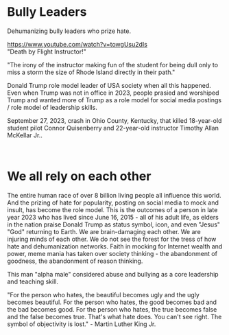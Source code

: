 # Bully Leaders

Dehumanizing bully leaders who prize hate.

https://www.youtube.com/watch?v=towgUsu2dIs     
"Death by Flight Instructor!"

"The irony of the instructor making fun of the student for being dull only to miss a storm the size of Rhode Island directly in their path."

Donald Trump role model leader of USA society when all this happened. Even when Trump was not in office in 2023, people prasied and worshiped Trump and wanted more of Trump as a role model for social media postings / role model of leadership skills.

September 27, 2023, crash in Ohio County, Kentucky, that killed 18-year-old student pilot Connor Quisenberry and 22-year-old instructor Timothy Allan McKellar Jr..

&nbsp;

# We all rely on each other

The entire human race of over 8 billion living people all influence this world. And the prizing of hate for popularity, posting on social media to mock and insult, has become the role model. This is the outcomes of a person in late year 2023 who has lived since June 16, 2015 - all of his adult life, as elders in the nation praise Donald Trump as status symbol, icon, and even "Jesus" "God" returning to Earth. We are brain-damaging each other. We are injuring minds of each other. We do not see the forest for the tress of how hate and dehumanization networks. Faith in mocking for Internet wealth and power, meme mania has taken over society thinking - the abandonment of goodness, the abandonment of reason thinking. 

This man "alpha male" considered abuse and bullying as a core leadership and teaching skill.

"For the person who hates, the beautiful becomes ugly and the ugly becomes beautiful. For the person who hates, the good becomes bad and the bad becomes good. For the person who hates, the true becomes false and the false becomes true. That's what hate does. You can't see right. The symbol of objectivity is lost." - Martin Luther King Jr.

